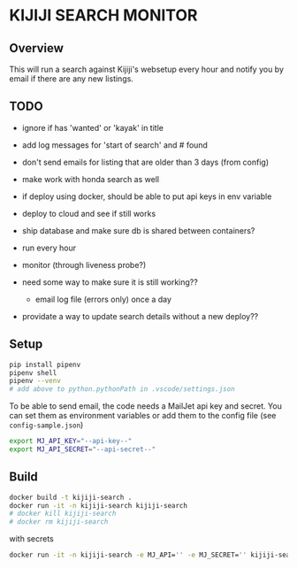# KIJIJI SEARCH MONITOR

## Overview

This will run a search against Kijiji's websetup every hour and notify you by email if there are any new listings.

## TODO

- ignore if has 'wanted' or 'kayak' in title
- add log messages for 'start of search' and # found
- don't send emails for listing that are older than 3 days (from config)
- make work with honda search as well

- if deploy using docker, should be able to put api keys in env variable
- deploy to cloud and see if still works
- ship database and make sure db is shared between containers?
- run every hour
- monitor (through liveness probe?)
- need some way to make sure it is still working??
  - email log file (errors only) once a day
- providate a way to update search details without a new deploy??

## Setup

```bash
pip install pipenv
pipenv shell
pipenv --venv
# add above to python.pythonPath in .vscode/settings.json
```

To be able to send email, the code needs a MailJet api key and secret. You can set them as environment variables or add them to the config file (see `config-sample.json`)

```bash
export MJ_API_KEY="--api-key--"
export MJ_API_SECRET="--api-secret--"
```

## Build

```bash
docker build -t kijiji-search .
docker run -it -n kijiji-search kijiji-search
# docker kill kijiji-search
# docker rm kijiji-search
```

with secrets

```bash
docker run -it -n kijiji-search -e MJ_API='' -e MJ_SECRET='' kijiji-search
```

<!-- 
individual page
-----
-title in class'itemTitleWrapper' div div h1
- description in class='showMoreWrapper' div div div'itemProp=description'
- page also has itemprop='price' which in <span>
- itemprop='dataPosted'
- itemprop='address'
- itemprop='image' -->
